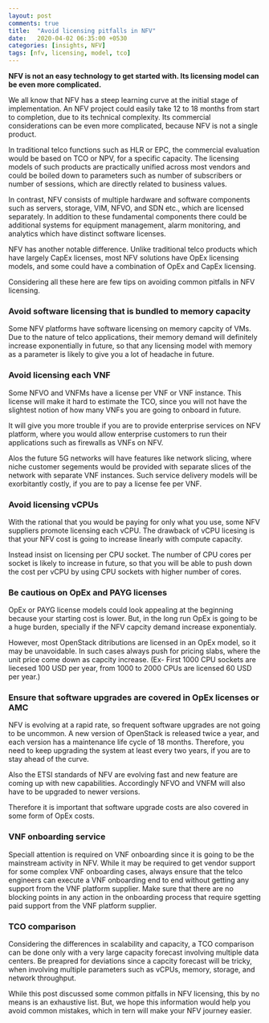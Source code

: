 ```yaml
---
layout: post
comments: true
title:  "Avoid licensing pitfalls in NFV"
date:   2020-04-02 06:35:00 +0530
categories: [insights, NFV]
tags: [nfv, licensing, model, tco]
---
```


**NFV is not an easy technology to get started with. Its licensing model can be even more complicated.**

We all know that NFV has a steep learning curve at the initial stage of implementation. An NFV project could easily take 12 to 18 months from start to completion, due to its technical complexity. Its commercial considerations can be even more complicated, because NFV is not a single product.

In traditional telco functions such as HLR or EPC, the commercial evaluation would be based on TCO or NPV, for a specific capacity. The licensing models of such products are practically unified across most vendors and could be boiled down to parameters such as number of subscribers or number of sessions, which are directly related to business values. 

In contrast, NFV consists of multiple hardware and software components such as servers, storage, VIM, NFVO, and SDN etc., which are licensed separately. In addition to these fundamental components there could be additional systems for equipment management, alarm monitoring, and analytics which have distinct software licenses.

NFV has another notable difference. Unlike traditional telco products which have largely CapEx licenses, most NFV solutions have OpEx licensing models, and some could have a combination of OpEx and CapEx licensing.

Considering all these here are few tips on avoiding common pitfalls in NFV licensing.

### Avoid software licensing that is bundled to memory capacity

Some NFV platforms have software licensing on memory capcity of VMs. Due to the nature of telco applications, their memory demand will definitely increase exponentially in future, so that any licensing model with memory as a parameter is likely to give you a lot of headache in future.

### Avoid licensing each VNF

Some NFVO and VNFMs have a license per VNF or VNF instance. This license will make it hard to estimate the TCO, since you will not have the slightest notion of how many VNFs you are going to onboard in future.

It will give you more trouble if you are to provide enterprise services on NFV platform, where you would allow enterprise customers to run their applications such as firewalls as VNFs on NFV. 

Alos the future 5G networks will have features like network slicing, where niche customer segements would be provided with separate slices of the network with separate VNF instances. Such service delivery models will be exorbitantly costly, if you are to pay a license fee per VNF.

### Avoid licensing vCPUs

With the rational that you would be paying for only what you use, some NFV suppliers promote licensing each vCPU. The drawback of vCPU licesing is that your NFV cost is going to increase linearly with compute capacity. 

Instead insist on licensing per CPU socket. The number of CPU cores per socket is likely to increase in future, so that you will be able to push down the cost per vCPU by using CPU sockets with higher number of cores.

### Be cautious on OpEx and PAYG licenses

OpEx or PAYG license models could look appealing at the beginning because your starting cost is lower. But, in the long run OpEx is going to be a huge burden, specially if the NFV capcity demand increase exponentialy. 

However, most OpenStack ditributions are licensed in an OpEx model, so it may be unavoidable. In such cases always push for pricing slabs, where the unit price come down as capcity increase. (Ex- First 1000 CPU sockets are liecesed 100 USD per year, from 1000 to 2000 CPUs are licensed 60 USD per year.)

### Ensure that software upgrades are covered in OpEx licenses or AMC

NFV is evolving at a rapid rate, so frequent software upgrades are not going to be uncommon. A new version of OpenStack is released twice a year, and each version has a maintenance life cycle of 18 months. Therefore, you need to keep upgrading the system at least every two years, if you are to stay ahead of the curve.

Also the ETSI standards of NFV are evolving fast and new feature are coming up with new capabilities. Accordingly NFVO and VNFM will also have to be upgraded to newer versions.

Therefore it is important that software upgrade costs are also covered in some form of OpEx costs.

### VNF onboarding service

Speciall attention is required on VNF onboarding since it is going to be the mainstream activity in NFV. While it may be required to get vendor support for some complex VNF onboarding cases, always ensure that the telco engineers can execute a VNF onboarding end to end without getting any support from the VNF platform supplier. Make sure that there are no blocking points in any action in the onboarding process that require sgetting paid support from the VNF platform supplier.

### TCO comparison

Considering the differences in scalability and capacity, a TCO comparison can be done only with a very large capacity forecast involving multiple data centers. Be preapred for deviations since a capcity forecast will be tricky, when involving multiple parameters such as vCPUs, memory, storage, and network throughput. 

While this post discussed some common pitfalls in NFV licensing, this by no means is an exhaustive list. But, we hope this information would help you avoid common mistakes, which in tern will make your NFV journey easier.